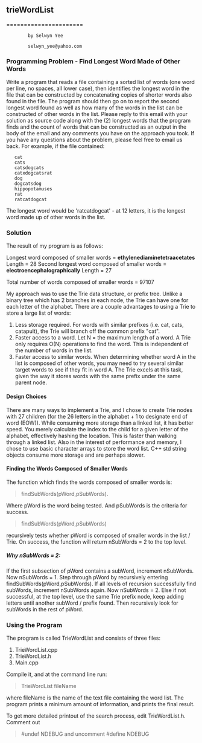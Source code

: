 ## trieWordList
======================

			by Selwyn Yee

			selwyn_yee@yahoo.com

### Programming Problem - Find Longest Word Made of Other Words

Write a program that reads a file containing a sorted list of words (one word per line, no spaces, all lower case), then identifies the longest word in the file that can be constructed by concatenating copies of shorter words also found in the file. The program should then go on to report the second longest word found as well as how many of the words in the list can be constructed of other words in the list.
Please reply to this email with your solution as source code along with the (2) longest words that the program finds and the count of words that can be constructed as an output in the body of the email and any comments you have on the approach you took.
If you have any questions about the problem, please feel free to email us back.
For example, if the file contained:

       cat
       cats
       catsdogcats
       catxdogcatsrat
       dog
       dogcatsdog
       hippopotamuses
       rat
       ratcatdogcat

The longest word would be 'ratcatdogcat' - at 12 letters, it is the longest word made up of other words in the list.  

### Solution

The result of my program is as follows:

Longest word composed of smaller words = **ethylenediaminetetraacetates**
Length = 28
Second longest word composed of smaller words = **electroencephalographically**
Length = 27

Total number of words composed of smaller words = 97107


My approach was to use the Trie data structure, or prefix tree.  Unlike a binary tree which has 2 branches in each node, the Trie can have one for each letter of the alphabet.  There are a couple advantages to using a Trie to store a large list of words:

1. Less storage required.  For words with similar prefixes (i.e. cat, cats, catapult), the Trie will branch off the common prefix "cat".  
2. Faster access to a word.   Let N = the maximum length of a word.  A Trie only requires O(N) operations to find the word.  This is independent of the number of words in the list.
3. Faster access to similar words.  When determining whether word A in the list is composed of other words, you may need to try several similar target words to see if they fit in word A.  The Trie excels at this task, given the way it stores words with the same prefix under the same parent node.

#### Design Choices
 There are many ways to implement a Trie, and I chose to create Trie nodes with 27 children (for the 26 letters in the alphabet + 1 to designate end of word (EOW)).  While consuming more storage than a linked list, it has better speed.  You merely calculate the index to the child for a given letter of the alphabet, effectively hashing the location.  This is faster than walking through a linked list.
Also in the interest of performance and memory, I chose to use basic character arrays to store the word list.  C++ std string objects consume more storage and are perhaps slower.

#### Finding the Words Composed of Smaller Words
The function which finds the words composed of smaller words is: 

> findSubWords(pWord,pSubWords).  

Where pWord is the word being tested.  And pSubWords is the criteria for success.

> findSubWords(pWord,pSubWords) 

recursively tests whether pWord is composed of smaller words in the list / Trie.  On success, the function will return nSubWords = 2 to the top level.  

##### Why nSubWords = 2:
If the first subsection of pWord contains a subWord, increment nSubWords.  Now nSubWords = 1.
Step through pWord by recursively entering findSubWords(pWord,pSubWords).  If all levels of recursion successfully find subWords, increment nSubWords again.  Now nSubWords = 2.  Else if not successful, at the top level, use the same Trie prefix node, keep adding letters until another subWord / prefix found.  Then recursively look for subWords in the rest of pWord.

### Using the Program

The program is called TrieWordList and consists of three files: 
1. TrieWordList.cpp
2. TrieWordList.h
3. Main.cpp

Compile it, and at the command line run:

> TrieWordList fileName

where fileName is the name of the text file containing the word list.  The program prints a minimum amount of information, and prints the final result.  

To get more detailed printout of the search process, edit TrieWordList.h.  Comment out 
> \#undef NDEBUG
and uncomment
> \#define NDEBUG

